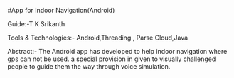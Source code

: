 #App for Indoor Navigation(Android)

Guide:-T K Srikanth

Tools & Technologies:- Android,Threading , Parse Cloud,Java

Abstract:- The Android app has developed to help indoor navigation where gps can not be used. a special provision in given to visually challenged people to guide them the way through voice simulation.
